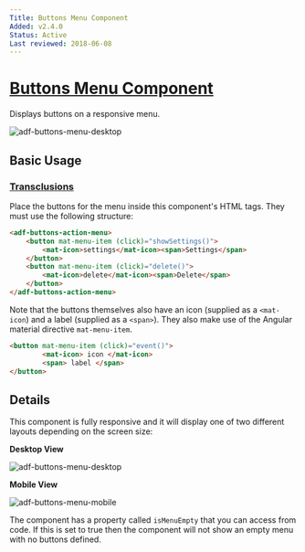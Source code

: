 ```yaml
---
Title: Buttons Menu Component
Added: v2.4.0
Status: Active
Last reviewed: 2018-06-08
---
```


# [Buttons Menu Component](../../../lib/core/buttons-menu/buttons-menu.component.ts "Defined in buttons-menu.component.ts")

Displays buttons on a responsive menu. 

![adf-buttons-menu-desktop](../docassets/images/adf-buttons-menu-desktop.png)

## Basic Usage

### [Transclusions](../user-guide/transclusion.md)

Place the buttons for the menu inside this component's HTML tags.
They must use the following structure:

```html
<adf-buttons-action-menu>
    <button mat-menu-item (click)="showSettings()">
        <mat-icon>settings</mat-icon><span>Settings</span>
    </button>
    <button mat-menu-item (click)="delete()">
        <mat-icon>delete</mat-icon><span>Delete</span>
    </button>
</adf-buttons-action-menu>  
```

Note that the buttons themselves also have an icon (supplied as a `<mat-icon`)
and a label (supplied as a `<span>`).
They also make use of the Angular material directive `mat-menu-item`.

```html
<button mat-menu-item (click)="event()">
        <mat-icon> icon </mat-icon>
        <span> label </span>
</button>
```

## Details

This component is fully responsive and it will display one of two different layouts
depending on the screen size:

**Desktop View**

![adf-buttons-menu-desktop](../docassets/images/adf-buttons-menu-desktop.png)

**Mobile View**

![adf-buttons-menu-mobile](../docassets/images/adf-buttons-menu-mobile.png)

The component has a property called `isMenuEmpty` that you can access from code. If this is
set to true then the component will not show an empty menu with no buttons defined.
